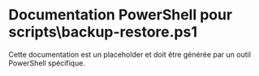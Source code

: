 # Documentation PowerShell pour scripts\backup-restore.ps1

Cette documentation est un placeholder et doit être générée par un outil PowerShell spécifique.
